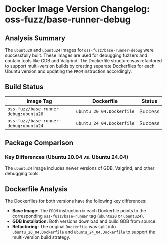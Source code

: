 # Docker Image Version Changelog: oss-fuzz/base-runner-debug

## Analysis Summary

The `ubuntu20` and `ubuntu24` images for `oss-fuzz/base-runner-debug` were successfully built. These images are used for debugging fuzzers and contain tools like GDB and Valgrind. The Dockerfile structure was refactored to support multi-version builds by creating separate Dockerfiles for each Ubuntu version and updating the `FROM` instruction accordingly.

## Build Status

| Image Tag | Dockerfile | Status |
| --- | --- | --- |
| `oss-fuzz/base-runner-debug:ubuntu20` | `ubuntu_20_04.Dockerfile` | Success |
| `oss-fuzz/base-runner-debug:ubuntu24` | `ubuntu_24_04.Dockerfile` | Success |

## Package Comparison

### Key Differences (Ubuntu 20.04 vs. Ubuntu 24.04)

The `ubuntu24` image includes newer versions of GDB, Valgrind, and other debugging tools.

## Dockerfile Analysis

The Dockerfiles for both versions have the following key differences:

*   **Base Image:** The `FROM` instruction in each Dockerfile points to the corresponding `oss-fuzz/base-runner` tag (`ubuntu20` or `ubuntu24`).
*   **GDB Installation:** Both versions download and build GDB from source.
*   **Refactoring:** The original `Dockerfile` was split into `ubuntu_20_04.Dockerfile` and `ubuntu_24_04.Dockerfile` to support the multi-version build strategy.
